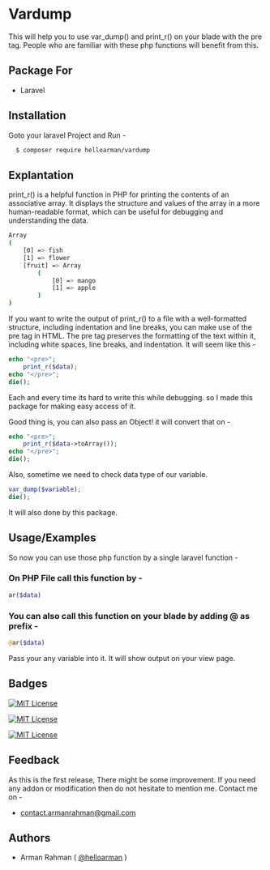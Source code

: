 
# Vardump

This will help you to use var_dump() and print_r() on your blade with the pre tag. People who are familiar with these php functions will benefit from this.


## Package For

 - Laravel


## Installation

Goto your laravel Project and Run -

```bash
  $ composer require helloarman/vardump
```
    
## Explantation

print_r() is a helpful function in PHP for printing the contents of an associative array. It displays the structure and values of the array in a more human-readable format, which can be useful for debugging and understanding the data.

```bash
Array
(
    [0] => fish
    [1] => flower
    [fruit] => Array
        (
            [0] => mango
            [1] => apple
        )
)
```
If you want to write the output of print_r() to a file with a well-formatted structure, including indentation and line breaks, you can make use of the pre tag in HTML. The pre tag preserves the formatting of the text within it, including white spaces, line breaks, and indentation. It will seem like this -

```php
echo "<pre>";
    print_r($data);
echo "</pre>";
die();
```

Each and every time its hard to write this while debugging. so I made this package for making easy access of it.

Good thing is, you can also pass an Object! it will convert that on -
```php
echo "<pre>";
    print_r($data->toArray());
echo "</pre>";
die();
```

Also, sometime we need to check data type of our variable. 
```php
var_dump($variable);
die();
```

It will also done by this package.

## Usage/Examples

So now you can use those php function by a single laravel function - 

### On PHP File call this function by -

```php
ar($data)
```


### You can also call this function on your blade by adding @ as prefix -

```php
@ar($data)
```
Pass your any variable into it. It will show output on your view page.
## Badges

[![MIT License](https://img.shields.io/badge/License-MIT-green.svg)](https://choosealicense.com/licenses/mit/)

[![MIT License](https://img.shields.io/github/forks/helloarman/vardump)](https://github.com/helloarman)

[![MIT License](https://img.shields.io/badge/Laravel-Package-red)](https://laravel.com)

## Feedback

As this is the first release, There might be some improvement. If you need any addon or modification then do not hesitate to mention me. Contact me on -

- contact.armanrahman@gmail.com

## Authors

- Arman Rahman ( [@helloarman](https://www.github.com/helloarman) )